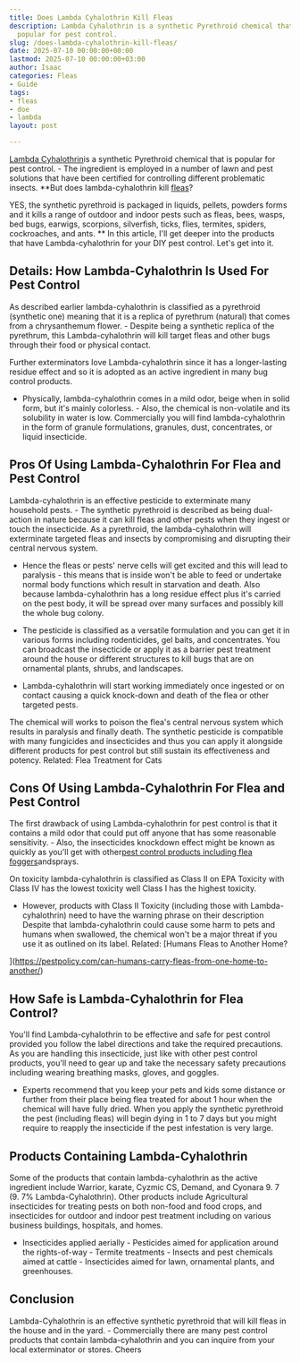 ```yaml
---
title: Does Lambda Cyhalothrin Kill Fleas
description: Lambda Cyhalothrin is a synthetic Pyrethroid chemical that is 
  popular for pest control.
slug: /does-lambda-cyhalothrin-kill-fleas/
date: 2025-07-10 00:00:00+00:00
lastmod: 2025-07-10 00:00:00+03:00
author: Isaac
categories: Fleas
- Guide
tags:
- fleas
- doe
- lambda
layout: post

---
```

[Lambda Cyhalothrin](http://npic.orst.edu/factsheets/l_cyhalogen.pdf)is a synthetic Pyrethroid chemical that is popular for pest control. - The ingredient is employed in a number of lawn and pest solutions that have been certified for controlling different problematic insects. **But does lambda-cyhalothrin kill [fleas](https://pestpolicy.com/does-apple-cider-vinegar-kill-fleas/)?

YES, the synthetic pyrethroid is packaged in liquids, pellets, powders forms and it kills a range of outdoor and indoor pests such as fleas, bees, wasps, bed bugs, earwigs, scorpions, silverfish, ticks, flies, termites, spiders, cockroaches, and ants. ** In this article, I'll get deeper into the products that have Lambda-cyhalothrin for your DIY pest control. Let's get into it.

##  Details: How Lambda-Cyhalothrin Is Used For Pest Control

As described earlier lambda-cyhalothrin is classified as a pyrethroid (synthetic one) meaning that it is a replica of pyrethrum (natural) that comes from a chrysanthemum flower. - Despite being a synthetic replica of the pyrethrum, this Lambda-cyhalothrin will kill target fleas and other bugs through their food or physical contact.

Further exterminators love Lambda-cyhalothrin since it has a longer-lasting residue effect and so it is adopted as an active ingredient in many bug control products.

- Physically, lambda-cyhalothrin comes in a mild odor, beige when in solid form, but it's mainly colorless. - Also, the chemical is non-volatile and its solubility in water is low. Commercially you will find lambda-cyhalothrin in the form of granule formulations, granules, dust, concentrates, or liquid insecticide.

##  Pros Of Using Lambda-Cyhalothrin For Flea and Pest Control

Lambda-cyhalothrin is an effective pesticide to exterminate many household pests. - The synthetic pyrethroid is described as being dual-action in nature because it can kill fleas and other pests when they ingest or touch the insecticide. As a pyrethroid, the lambda-cyhalothrin will exterminate targeted fleas and insects by compromising and disrupting their central nervous system.

- Hence the fleas or pests' nerve cells will get excited and this will lead to paralysis - this means that is inside won't be able to feed or undertake normal body functions which result in starvation and death. Also because lambda-cyhalothrin has a long residue effect plus it's carried on the pest body, it will be spread over many surfaces and possibly kill the whole bug colony.

- The pesticide is classified as a versatile formulation and you can get it in various forms including rodenticides, gel baits, and concentrates. You can broadcast the insecticide or apply it as a barrier pest treatment around the house or different structures to kill bugs that are on ornamental plants, shrubs, and landscapes.

- Lambda-cyhalothrin will start working immediately once ingested or on contact causing a quick knock-down and death of the flea or other targeted pests.

The chemical will works to poison the flea's central nervous system which results in paralysis and finally death. The synthetic pesticide is compatible with many fungicides and insecticides and thus you can apply it alongside different products for pest control but still sustain its effectiveness and potency. Related: Flea Treatment for Cats

##  Cons Of Using Lambda-Cyhalothrin For Flea and Pest Control

The first drawback of using Lambda-cyhalothrin for pest control is that it contains a mild odor that could put off anyone that has some reasonable sensitivity. - Also, the insecticides knockdown effect might be known as quickly as you'll get with other[pest control products including flea foggers](https://pestpolicy.com/best-fogger-for-fleas/)andsprays.

On toxicity lambda-cyhalothrin is classified as Class II on EPA Toxicity with Class IV has the lowest toxicity well Class I has the highest toxicity.

- However, products with Class II Toxicity (including those with Lambda-cyhalothrin) need to have the warning phrase on their description Despite that lambda-cyhalothrin could cause some harm to pets and humans when swallowed, the chemical won't be a major threat if you use it as outlined on its label. Related: [Humans Fleas to Another Home?

](https://pestpolicy.com/can-humans-carry-fleas-from-one-home-to-another/)

##  How Safe is Lambda-Cyhalothrin for Flea Control?

You'll find Lambda-cyhalothrin to be effective and safe for pest control provided you follow the label directions and take the required precautions. As you are handling this insecticide, just like with other pest control products, you'll need to gear up and take the necessary safety precautions including wearing breathing masks, gloves, and goggles.

- Experts recommend that you keep your pets and kids some distance or further from their place being flea treated for about 1 hour when the chemical will have fully dried. When you apply the synthetic pyrethroid the pest (including fleas) will begin dying in 1 to 7 days but you might require to reapply the insecticide if the pest infestation is very large.

##  Products Containing Lambda-Cyhalothrin

Some of the products that contain lambda-cyhalothrin as the active ingredient include Warrior, karate, Cyzmic CS, Demand, and Cyonara 9. 7 (9. 7% Lambda-Cyhalothrin). Other products include Agricultural insecticides for treating pests on both non-food and food crops, and insecticides for outdoor and indoor pest treatment including on various business buildings, hospitals, and homes.

- Insecticides applied aerially - Pesticides aimed for application around the rights-of-way - Termite treatments - Insects and pest chemicals aimed at cattle - Insecticides aimed for lawn, ornamental plants, and greenhouses.

##  Conclusion

Lambda-Cyhalothrin is an effective synthetic pyrethroid that will kill fleas in the house and in the yard. - Commercially there are many pest control products that contain lambda-cyhalothrin and you can inquire from your local exterminator or stores. Cheers